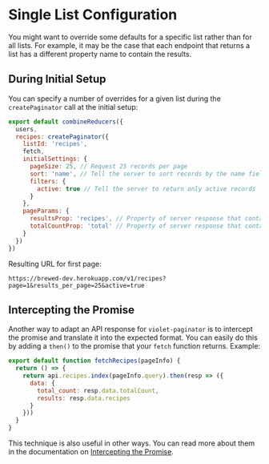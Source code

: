 # Single List Configuration

You might want to override some defaults for a specific list rather than for all lists. For example,
it may be the case that each endpoint that returns a list has a different property name to contain the results.

## During Initial Setup

You can specify a number of overrides for a given list during the `createPaginator` call at the initial setup:

```javascript
export default combineReducers({
  users,
  recipes: createPaginator({
    listId: 'recipes',
    fetch,
    initialSettings: {
      pageSize: 25, // Request 25 records per page
      sort: 'name', // Tell the server to sort records by the name field
      filters: {
        active: true // Tell the server to return only active records
      }
    },
    pageParams: {
      resultsProp: 'recipes', // Property of server response that contains the results
      totalCountProp: 'total' // Property of server response that contains the total record count
    }
  })
})
```

Resulting URL for first page:

```
https://brewed-dev.herokuapp.com/v1/recipes?page=1&results_per_page=25&active=true
```

## Intercepting the Promise

Another way to adapt an API response for `violet-paginator` is to intercept the promise and translate it into the expected format.
You can easily do this by adding a `then()` to the promise that your `fetch` function returns. Example:

```javascript
export default function fetchRecipes(pageInfo) {
  return () => {
    return api.recipes.index(pageInfo.query).then(resp => ({
      data: {
        total_count: resp.data.totalCount,
        results: resp.data.recipes
      }
    }))
  }
}
```

This technique is also useful in other ways. You can read more about them in the documentation on [Intercepting the Promise](intercepting_the_promise.md).
